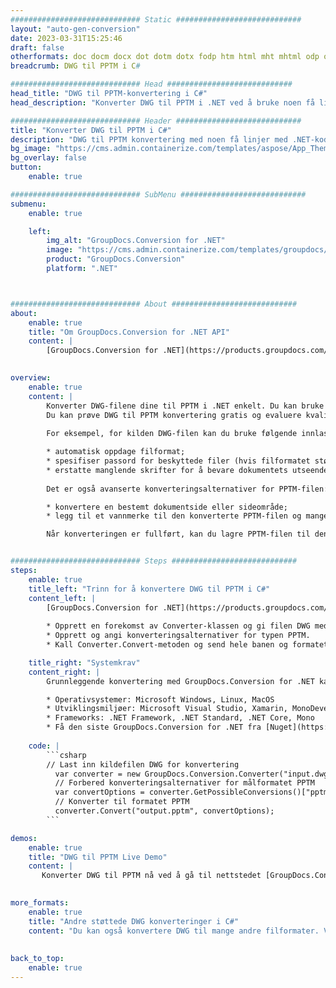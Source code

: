 ```yaml
---
############################# Static ############################
layout: "auto-gen-conversion"
date: 2023-03-31T15:25:46
draft: false
otherformats: doc docm docx dot dotm dotx fodp htm html mht mhtml odp odt otp pot potm potx pps ppsm ppsx ppt pptm pptx rtf
breadcrumb: DWG til PPTM i C#

############################# Head ############################
head_title: "DWG til PPTM-konvertering i C#"
head_description: "Konverter DWG til PPTM i .NET ved å bruke noen få linjer med kode. Bruk GroupDocs Document Conversion API til å konvertere over 160 filformater."

############################# Header ############################
title: "Konverter DWG til PPTM i C#"
description: "DWG til PPTM konvertering med noen få linjer med .NET-kode"
bg_image: "https://cms.admin.containerize.com/templates/aspose/App_Themes/V3/images/bg/header1.png"
bg_overlay: false
button:
    enable: true

############################# SubMenu ############################
submenu:
    enable: true

    left:
        img_alt: "GroupDocs.Conversion for .NET"
        image: "https://cms.admin.containerize.com/templates/groupdocs/images/product-logos/90x90-noborder/groupdocs-conversion-net.png"
        product: "GroupDocs.Conversion"
        platform: ".NET"



############################# About ############################
about:
    enable: true
    title: "Om GroupDocs.Conversion for .NET API"
    content: |
        [GroupDocs.Conversion for .NET](https://products.groupdocs.com/conversion/net/) kan brukes til å konvertere Microsoft Word, Excel, PowerPoint, PDF, Visio og andre formater. GroupDocs.Conversion er et frittstående API som er egnet for back-end og interne systemer der høy ytelse kreves. Det er ikke avhengig av programvare som Microsoft eller Open Office.
    

overview:
    enable: true
    content: |
        Konverter DWG-filene dine til PPTM i .NET enkelt. Du kan bruke bare et par C# kodelinjer i hvilken som helst plattform du ønsker, for eksempel - Windows, Linux, macOS.
        Du kan prøve DWG til PPTM konvertering gratis og evaluere kvaliteten på konverteringsresultatene. Sammen med enkle filkonverteringsscenarier kan du prøve mer avanserte alternativer for å laste inn kildefilen DWG og for å lagre utdataresultatet PPTM. 
        
        For eksempel, for kilden DWG-filen kan du bruke følgende innlastingsalternativer:

        * automatisk oppdage filformat;
        * spesifiser passord for beskyttede filer (hvis filformatet støtter det);
        * erstatte manglende skrifter for å bevare dokumentets utseende.
        
        Det er også avanserte konverteringsalternativer for PPTM-filen:

        * konvertere en bestemt dokumentside eller sideområde;
        * legg til et vannmerke til den konverterte PPTM-filen og mange flere.

        Når konverteringen er fullført, kan du lagre PPTM-filen til den lokale filbanen eller tredjepartslagring som FTP, Amazon S3, Google Drive, Dropbox osv. Vær oppmerksom på - for å konvertere DWG til {{ TO}} er det ikke behov for ekstra programvare installert - som MS Office, Open Office, Adobe Acrobat Reader etc.


############################# Steps ############################
steps:
    enable: true
    title_left: "Trinn for å konvertere DWG til PPTM i C#"
    content_left: |
        [GroupDocs.Conversion for .NET](https://products.groupdocs.com/conversion/net/) gjør det enkelt for utviklere å konvertere en DWG-fil til PPTM med noen få linjer med kode.
        
        * Opprett en forekomst av Converter-klassen og gi filen DWG med hele banen
        * Opprett og angi konverteringsalternativer for typen PPTM.
        * Kall Converter.Convert-metoden og send hele banen og formatet (PPTM) som en parameter

    title_right: "Systemkrav"
    content_right: |
        Grunnleggende konvertering med GroupDocs.Conversion for .NET kan gjøres i noen få enkle trinn. APIene våre støttes på alle større plattformer og operativsystemer. Før du utfører koden nedenfor, sørg for at du har følgende forutsetninger installert på systemet ditt.

        * Operativsystemer: Microsoft Windows, Linux, MacOS
        * Utviklingsmiljøer: Microsoft Visual Studio, Xamarin, MonoDevelop
        * Frameworks: .NET Framework, .NET Standard, .NET Core, Mono
        * Få den siste GroupDocs.Conversion for .NET fra [Nuget](https://www.nuget.org/packages/groupdocs.conversion)
         
    code: |
        ```csharp    
        // Last inn kildefilen DWG for konvertering
          var converter = new GroupDocs.Conversion.Converter("input.dwg");
          // Forbered konverteringsalternativer for målformatet PPTM
          var convertOptions = converter.GetPossibleConversions()["pptm"].ConvertOptions;
          // Konverter til formatet PPTM
          converter.Convert("output.pptm", convertOptions);
        ```

demos:
    enable: true
    title: "DWG til PPTM Live Demo"
    content: |
       Konverter DWG til PPTM nå ved å gå til nettstedet [GroupDocs.Conversion App](https://products.groupdocs.app/conversion/family). Online demo har følgende fordeler
          

more_formats:
    enable: true
    title: "Andre støttede DWG konverteringer i C#"
    content: "Du kan også konvertere DWG til mange andre filformater. Vennligst se listen nedenfor."
       
       
back_to_top:
    enable: true
---
```

